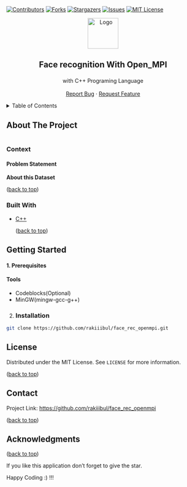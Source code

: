 
 

[![Contributors](https://img.shields.io/github/contributors/rakiiibul/face_rec_openmpi.svg?style=for-the-badge)](https://github.com/rakiiibul/face_rec_openmpi/graphs/contributors) [![Forks](https://img.shields.io/github/forks/rakiiibul/face_rec_openmpi.svg?style=for-the-badge)](https://github.com/rakiiibul/face_rec_openmpi/network/members) [![Stargazers](https://img.shields.io/github/stars/rakiiibul/face_rec_openmpi.svg?style=for-the-badge)](https://github.com/rakiiibul/face_rec_openmpi/stargazers) [![Issues](https://img.shields.io/github/issues/rakiiibul/face_rec_openmpi.svg?style=for-the-badge)](https://github.com/rakiiibul/face_rec_openmpi/issues) [![MIT License](https://img.shields.io/github/license/rakiiibul/face_rec_openmpi.svg?style=for-the-badge)](https://github.com/rakiiibul/face_rec_openmpi/blob/master/LICENSE)
<div id="top"></div>
<div align="center">
<a href="https://github.com/rakiiibul/face_rec_openmpi">
<img src="img/logo.png" alt="Logo" width="80" height="80"></a>

<h2 align="center">

Face recognition With Open_MPI

</h2>

<p align="center">

with C++ Programing Language <br />\
<a href="https://github.com/rakiiibul/face_rec_openmpi/issues">Report
Bug</a> ·
<a href="https://github.com/rakiiibul/face_rec_openmpi/issues">Request
Feature</a>

</p>
</div>

<!-- TABLE OF CONTENTS -->

<details>

<summary>Table of Contents</summary>

<ol>

<li>

<a href="#about-the-project">About The Project</a>

<ul>

<li><a href="#built-with">Built With C++ </a></li>

</ul>

</li>

<li>

<a href="#getting-started">Getting Started</a>

<ul>

</li>
<li><a href="#roadmap">Roadmap</a></li>

<li><a href="#license">License</a></li>

<li><a href="#contact">Contact</a></li>

<li><a href="#acknowledgments">Acknowledgments</a></li>

</ol>

</details>

<!-- ABOUT THE PROJECT -->

## About The Project

<img src="img/background.jpeg" alt=""></a>

### Context

#### Problem Statement



**About this Dataset**






 

<p align="right">

(<a href="#top">back to top</a>)

</p>

### Built With

-   [C++](https://isocpp.org/)

    <p align="right">

    (<a href="#top">back to top</a>)

    </p>

<!-- GETTING STARTED -->

## Getting Started
#### 1. Prerequisites

#### Tools
-   Codeblocks(Optional)
-   MinGW(mingw-gcc-g++)

2. ### Installation

``` sh
git clone https://github.com/rakiiibul/face_rec_openmpi.git
```


<!-- LICENSE -->

## License

Distributed under the MIT License. See `LICENSE` for more information.

<p align="right">

(<a href="#top">back to top</a>)

</p>

<!-- CONTACT -->

## Contact

Project Link: <https://github.com/rakiiibul/face_rec_openmpi>

<p align="right">

(<a href="#top">back to top</a>)

</p>

<!-- ACKNOWLEDGMENTS -->

## Acknowledgments


<p align="right">

(<a href="#top">back to top</a>)

</p>
If you like this application don’t forget to give the star.

Happy Coding :) !!!
<!-- MARKDOWN LINKS & IMAGES -->

<!-- https://www.markdownguide.org/basic-syntax/#reference-style-links -->
